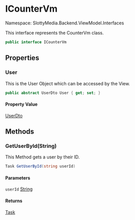# ICounterVm

Namespace: SlottyMedia.Backend.ViewModel.Interfaces

This interface represents the CounterVm class.

```csharp
public interface ICounterVm
```

## Properties

### **User**

This is the User Object which can be accessed by the View.

```csharp
public abstract UserDto User { get; set; }
```

#### Property Value

[UserDto](./slottymedia.backend.models.userdto.md)<br>

## Methods

### **GetUserById(String)**

This Method gets a user by their ID.

```csharp
Task GetUserById(string userId)
```

#### Parameters

`userId` [String](https://docs.microsoft.com/en-us/dotnet/api/system.string)<br>

#### Returns

[Task](https://docs.microsoft.com/en-us/dotnet/api/system.threading.tasks.task)<br>
